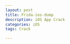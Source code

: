 ```yaml
---
layout: post
title: Frida-ios-dump
description: iOS App Crack
categories: iOS
tags: Crack

---
```

# 